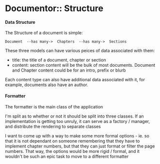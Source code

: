 Documentor:: Structure
======================

#### Data Structure

The Structure of a document is simple:

    Document  --has many->  Chapters  --has many->  Sections

These three models can have various peices of data associated with them:
- title: the title of a document, chapter or section
- content: section content will be the bulk of most documents. Document and Chapter content could be for an intro, prefix or blurb

Each content type can also have additional data associated with it, for example, documents also have an author.

#### Formatter

The formatter is the main class of the application

I'm split as to whether or not it should be split into three classes. If an implementation is getting too unruly, it can serve as a factory / manager, and distribute the rendering to separate classes

I want to come up with a way to make some more formal options - ie. so that it is not dependant on someone remembering that they have to implement chapter numbers, but that they can just format or filter the page numbers.
That way, the options would be more rigid / formal, and it wouldn't be such an epic task to move to a different formatter

